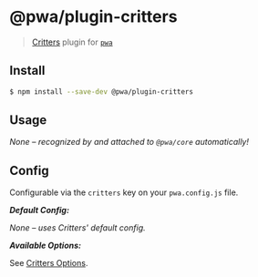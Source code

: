 # @pwa/plugin-critters

> [Critters](https://github.com/GoogleChromeLabs/critters) plugin for [`pwa`]()

## Install

```sh
$ npm install --save-dev @pwa/plugin-critters
```

## Usage

_None – recognized by and attached to `@pwa/core` automatically!_

## Config

Configurable via the `critters` key on your `pwa.config.js` file.

***Default Config:***

_None – uses Critters' default config._

***Available Options:***

See [Critters Options](https://github.com/GoogleChromeLabs/critters#options).

